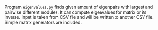Program `eigenvalues.py` finds given amount of eigenpairs with largest and pairwise different modules. It can compute eigenvalues for matrix or its inverse. Input is taken from CSV file and will be written to another CSV file. Simple matrix generators are included.
